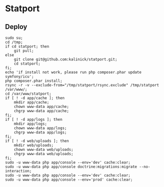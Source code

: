 # Statport

## Deploy

    sudo su;
    cd /tmp;
    if cd statport; then
        git pull;
    else
        git clone git@github.com:kalinick/statport.git;
        cd statport;
    fi;
    echo 'if install not work, please run php composer.phar update symfony/icu';
    php composer.phar install;
    rsync -r -v --exclude-from="/tmp/statport/rsync.exclude" /tmp/statport /var/www/;
    cd /var/www/statport;
    if [ ! -d app/cache ]; then
        mkdir app/cache;
        chown www-data app/cache;
        chgrp www-data app/cache;
    fi;
    if [ ! -d app/logs ]; then
        mkdir app/logs;
        chown www-data app/logs;
        chgrp www-data app/logs;
    fi;
    if [ ! -d web/uploads ]; then
        mkdir web/uploads;
        chown www-data web/uploads;
        chgrp www-data web/uploads;
    fi;
    sudo -u www-data php app/console --env='dev' cache:clear;
    sudo -u www-data php app/console doctrine:migrations:migrate --no-interaction;
    sudo -u www-data php app/console --env='dev' cache:clear;
    sudo -u www-data php app/console --env='prod' cache:clear;
